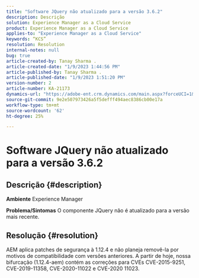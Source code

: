 ```yaml
---
title: "Software JQuery não atualizado para a versão 3.6.2"
description: Descrição
solution: Experience Manager as a Cloud Service
product: Experience Manager as a Cloud Service
applies-to: "Experience Manager as a Cloud Service"
keywords: “KCS”
resolution: Resolution
internal-notes: null
bug: true
article-created-by: Tanay Sharma .
article-created-date: "1/9/2023 1:44:56 PM"
article-published-by: Tanay Sharma .
article-published-date: "1/9/2023 1:51:20 PM"
version-number: 2
article-number: KA-21173
dynamics-url: "https://adobe-ent.crm.dynamics.com/main.aspx?forceUCI=1&pagetype=entityrecord&etn=knowledgearticle&id=e9b6b7c7-2390-ed11-aad1-6045bd006793"
source-git-commit: 9e2e507973426a5f5defff494aec8386cb00e17a
workflow-type: tm+mt
source-wordcount: '62'
ht-degree: 25%

---
```


# Software JQuery não atualizado para a versão 3.6.2

## Descrição {#description}

<b>Ambiente</b>
Experience Manager


<b>Problema/Sintomas</b>
O componente JQuery não é atualizado para a versão mais recente.


## Resolução {#resolution}


AEM aplica patches de segurança à 1.12.4 e não planeja removê-la por motivos de compatibilidade com versões anteriores. A partir de hoje, nossa bifurcação (1.12.4-aem) contém as correções para CVEs CVE-2015-9251, CVE-2019-11358, CVE-2020-11022 e CVE-2020 11023.
